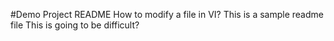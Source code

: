 #Demo Project README
How to modify a file in VI?
This is a sample readme file
This is going to be difficult?
